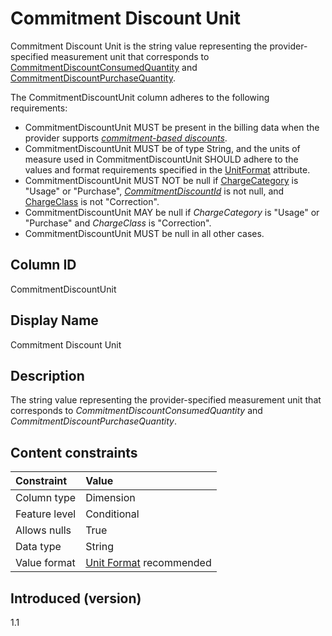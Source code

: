 # Commitment Discount Unit

Commitment Discount Unit is the string value representing the provider-specified measurement unit that corresponds to [CommitmentDiscountConsumedQuantity](#commitmentdiscountconsumedquantity) and [CommitmentDiscountPurchaseQuantity](#commitmentdiscountpurchasequantity).

The CommitmentDiscountUnit column adheres to the following requirements:

* CommitmentDiscountUnit MUST be present in the billing data when the provider supports [*commitment-based discounts*](#glossary:commitment-based-discount).
* CommitmentDiscountUnit MUST be of type String, and the units of measure used in CommitmentDiscountUnit SHOULD adhere to the values and format requirements specified in the [UnitFormat](#unitformat) attribute.
* CommitmentDiscountUnit MUST NOT be null if [ChargeCategory](#chargecategory) is "Usage" or "Purchase", [*CommitmentDiscountId*](#commitmentdiscountid) is not null, and [ChargeClass](#chargeclass) is not "Correction".
* CommitmentDiscountUnit MAY be null if *ChargeCategory* is "Usage" or "Purchase" and *ChargeClass* is "Correction".
* CommitmentDiscountUnit MUST be null in all other cases.

## Column ID

CommitmentDiscountUnit

## Display Name

Commitment Discount Unit

## Description

The string value representing the provider-specified measurement unit that corresponds to *CommitmentDiscountConsumedQuantity* and *CommitmentDiscountPurchaseQuantity*.

## Content constraints

| Constraint      | Value            |
|:----------------|:-----------------|
| Column type     | Dimension        |
| Feature level   | Conditional      |
| Allows nulls    | True             |
| Data type       | String           |
| Value format    | [Unit Format](#unitformat) recommended |

## Introduced (version)

1.1

